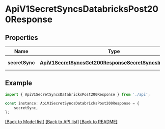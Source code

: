 # ApiV1SecretSyncsDatabricksPost200Response


## Properties

Name | Type | Description | Notes
------------ | ------------- | ------------- | -------------
**secretSync** | [**ApiV1SecretSyncsGet200ResponseSecretSyncsInnerAnyOf6**](ApiV1SecretSyncsGet200ResponseSecretSyncsInnerAnyOf6.md) |  | [default to undefined]

## Example

```typescript
import { ApiV1SecretSyncsDatabricksPost200Response } from './api';

const instance: ApiV1SecretSyncsDatabricksPost200Response = {
    secretSync,
};
```

[[Back to Model list]](../README.md#documentation-for-models) [[Back to API list]](../README.md#documentation-for-api-endpoints) [[Back to README]](../README.md)
